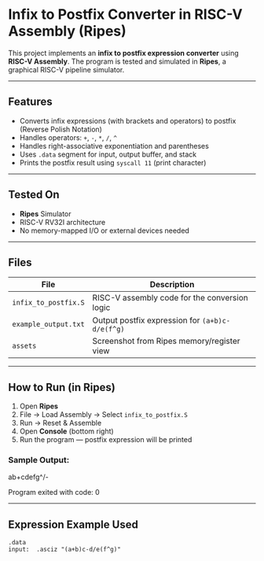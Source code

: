 # Infix to Postfix Converter in RISC-V Assembly (Ripes)

This project implements an **infix to postfix expression converter** using **RISC-V Assembly**. The program is tested and simulated in **Ripes**, a graphical RISC-V pipeline simulator.

---

## Features

- Converts infix expressions (with brackets and operators) to postfix (Reverse Polish Notation)
- Handles operators: `+`, `-`, `*`, `/`, `^`
- Handles right-associative exponentiation and parentheses
- Uses `.data` segment for input, output buffer, and stack
- Prints the postfix result using `syscall 11` (print character)

---

##  Tested On
- **Ripes** Simulator 
- RISC-V RV32I architecture
- No memory-mapped I/O or external devices needed

---

## Files

| File | Description |
|------|-------------|
| `infix_to_postfix.S` | RISC-V assembly code for the conversion logic |
| `example_output.txt` | Output postfix expression for `(a+b)c-d/e(f^g)` |
| `assets` | Screenshot from Ripes memory/register view |


---

## How to Run (in Ripes)

1. Open **Ripes**
2. File → Load Assembly → Select `infix_to_postfix.S`
3. Run → Reset & Assemble
4. Open **Console** (bottom right)
5. Run the program — postfix expression will be printed

### Sample Output:
ab+cdefg^/-

Program exited with code: 0

---

## Expression Example Used

```assembly
.data
input:  .asciz "(a+b)c-d/e(f^g)"

